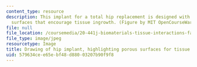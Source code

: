 ```yaml
---
content_type: resource
description: This implant for a total hip replacement is designed with various porous
  surfaces that encourage tissue ingrowth. (Figure by MIT OpenCourseWare.)
file: null
file_location: /coursemedia/20-441j-biomaterials-tissue-interactions-fall-2009/579634cee65ebf48d88003207b90f9f8_20-441jf09.jpg
file_type: image/jpeg
resourcetype: Image
title: Drawing of hip implant, highlighting porous surfaces for tissue ingrowth
uid: 579634ce-e65e-bf48-d880-03207b90f9f8
---
```

